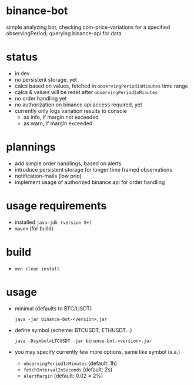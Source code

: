 # binance-bot
simple analyzing bot, checking coin-price-variations for a specified observingPeriod; querying binance-api for data

# status
* in dev
* no persistent storage, yet
* calcs based on values, fetched in `observingPeriodInMinutes` time range
* calcs & values will be reset after `observingPeriodInMinutes`
* no order handling yet
* no authorization on binance api access required, yet
* currently only logs variation results to console
  * as info, if margin not exceeded
  * as warn, if margin exceeded

# plannings
* add simple order handlings, based on alerts
* introduce persistent storage for longer time framed observations
* notification-mails (low prio)
* implement usage of authorized binance api for order handling 

# usage requirements 
* installed `java-jdk (version 8+)`
* `maven` (for build)

# build
* `mvn clean install`

# usage

* minimal (defaults to BTC/USDT)

    `java -jar binance-bot-<version>.jar`

* define symbol (scheme: BTCUSDT; ETHUSDT...)

    `java -Dsymbol=LTCUSDT -jar binance-bot-<version>.jar`

* you may specify currently few more options, same like symbol (s.a.)
  * `observingPeriodInMinutes` (default: 1h)
  * `fetchIntervalInSeconds` (default: 2s)
  * `alertMargin` (default: 0.02 = 2%)
